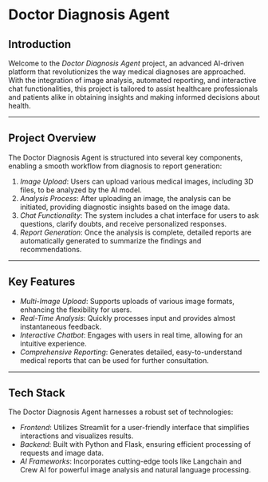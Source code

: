 # Doctor Diagnosis Agent  



## Introduction  

Welcome to the *Doctor Diagnosis Agent* project, an advanced AI-driven platform that revolutionizes the way medical diagnoses are approached. With the integration of image analysis, automated reporting, and interactive chat functionalities, this project is tailored to assist healthcare professionals and patients alike in obtaining insights and making informed decisions about health.  

---  

## Project Overview  

The Doctor Diagnosis Agent is structured into several key components, enabling a smooth workflow from diagnosis to report generation:  

1. *Image Upload*: Users can upload various medical images, including 3D files, to be analyzed by the AI model.  
2. *Analysis Process*: After uploading an image, the analysis can be initiated, providing diagnostic insights based on the image data.  
3. *Chat Functionality*: The system includes a chat interface for users to ask questions, clarify doubts, and receive personalized responses.  
4. *Report Generation*: Once the analysis is complete, detailed reports are automatically generated to summarize the findings and recommendations.  

---  

## Key Features  

- *Multi-Image Upload*: Supports uploads of various image formats, enhancing the flexibility for users.  
- *Real-Time Analysis*: Quickly processes input and provides almost instantaneous feedback.  
- *Interactive Chatbot*: Engages with users in real time, allowing for an intuitive experience.  
- *Comprehensive Reporting*: Generates detailed, easy-to-understand medical reports that can be used for further consultation.  

---  

## Tech Stack  

The Doctor Diagnosis Agent harnesses a robust set of technologies:  

- *Frontend*: Utilizes Streamlit for a user-friendly interface that simplifies interactions and visualizes results.  
- *Backend*: Built with Python and Flask, ensuring efficient processing of requests and image data.  
- *AI Frameworks*: Incorporates cutting-edge tools like Langchain and Crew AI for powerful image analysis and natural language processing.  
